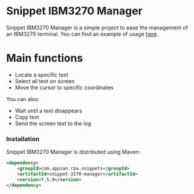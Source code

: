 # Snippet IBM3270 Manager

Snippet IBM3270 Manager is a simple project to ease the management of an IBM3270 terminal. You can find an example of usage [here](https://github.com/appianps/ps-plugin-appianrpa-Snippets/tree/master/snippets-examples/robot-snippet-3270).

# Main functions

  - Locate a specific text 
  - Select all text on screen
  - Move the cursor to specific coordinates
  

You can also:
  - Wait until a text disappears
  - Copy text
  - Send the screen text to the log

### Installation

Snippet IBM3270 Manager is distributed using Maven:
```xml
<dependency>
	<groupId>com.appian.rpa.snippets</groupId>
	<artifactId>snippet-3270-manager</artifactId>
	<version>7.5.0</version>
</dependency>
```



